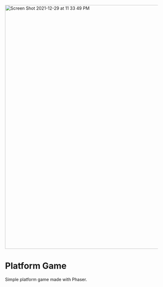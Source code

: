 <img width="802" alt="Screen Shot 2021-12-29 at 11 33 49 PM" src="https://user-images.githubusercontent.com/21182414/147724951-33ceeefa-7b17-477d-b851-027ce46bd9d3.png">

# Platform Game
Simple platform game made with Phaser.
